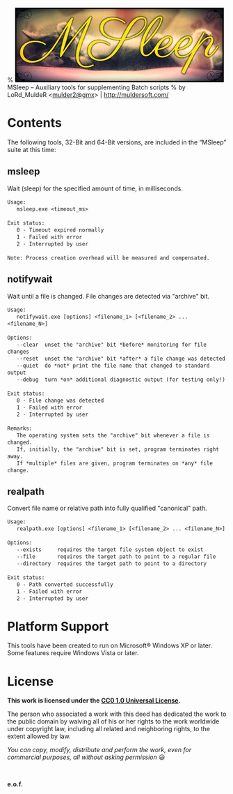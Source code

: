 % ![](img/msleep/banner.jpg)  
MSleep &ndash; Auxiliary tools for supplementing Batch scripts
% by LoRd_MuldeR &lt;<mulder2@gmx>&gt; | <http://muldersoft.com/>


Contents
========

The following tools, 32-Bit and 64-Bit versions, are included in the “MSleep” suite at this time:

msleep
------

Wait (sleep) for the specified amount of time, in milliseconds.

```
Usage:
   msleep.exe <timeout_ms>

Exit status:
   0 - Timeout expired normally
   1 - Failed with error
   2 - Interrupted by user

Note: Process creation overhead will be measured and compensated.
```

notifywait
----------

Wait until a file is changed. File changes are detected via "archive" bit.

```
Usage:
   notifywait.exe [options] <filename_1> [<filename_2> ... <filename_N>]

Options:
   --clear  unset the "archive" bit *before* monitoring for file changes
   --reset  unset the "archive" bit *after* a file change was detected
   --quiet  do *not* print the file name that changed to standard output
   --debug  turn *on* additional diagnostic output (for testing only!)

Exit status:
   0 - File change was detected
   1 - Failed with error
   2 - Interrupted by user

Remarks:
   The operating system sets the "archive" bit whenever a file is changed.
   If, initially, the "archive" bit is set, program terminates right away.
   If *multiple* files are given, program terminates on *any* file change.
```

realpath
--------

Convert file name or relative path into fully qualified "canonical" path.

```
Usage:
   realpath.exe [options] <filename_1> [<filename_2> ... <filename_N>]

Options:
   --exists     requires the target file system object to exist
   --file       requires the target path to point to a regular file
   --directory  requires the target path to point to a directory

Exit status:
   0 - Path converted successfully
   1 - Failed with error
   2 - Interrupted by user
```


Platform Support
================

This tools have been created to run on Microsoft&reg; Windows XP or later. Some features require Windows Vista or later.


License
=======

**This work is licensed under the [CC0 1.0 Universal License](https://creativecommons.org/publicdomain/zero/1.0/legalcode).**

The person who associated a work with this deed has dedicated the work to the public domain by waiving all of his or her rights to the work worldwide under copyright law, including all related and neighboring rights, to the extent allowed by law.

*You can copy, modify, distribute and perform the work, even for commercial purposes, all without asking permission* 😃

<br>

**e.o.f.**
